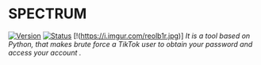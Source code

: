 # SPECTRUM

[![Version](https://img.shields.io/badge/version-none-red.svg?maxAge=259200)]()
[![Status](https://img.shields.io/badge/status-InProgress-red.svg?maxAge=259200)]()
[!(https://i.imgur.com/reolb1r.jpg)]
*It is a tool based on Python, that makes brute force a TikTok user to obtain your password and access your account .*

